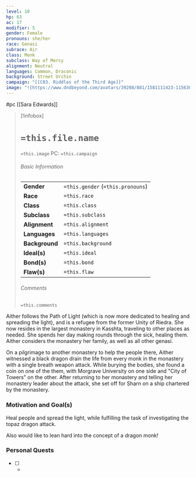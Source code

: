 ```yaml
---
level: 10
hp: 63
ac: 17
modifier: 5
gender: Female
pronouns: she/her
race: Genasi
subrace: Air
class: Monk
subclass: Way of Mercy
alignment: Neutral
languages: Common, Draconic
background: Street Urchin
campaign: "[[C03. Riddles of the Third Age]]"
image: "![https://www.dndbeyond.com/avatars/39208/881/1581111423-115630616.jpeg|250](https://www.dndbeyond.com/avatars/39208/881/1581111423-115630616.jpeg)"
---
```

 #pc [[Sara Edwards]]

> [!infobox]
> # `=this.file.name`
> `=this.image`
> PC: `=this.campaign`
> ###### Basic Information
> |  |  |
> | ---- | ---- |
> | **Gender** | `=this.gender` (`=this.pronouns`) |
> | **Race** | `=this.race` |
> | **Class** | `=this.class` |
> | **Subclass** | `=this.subclass` |
> | **Alignment** | `=this.alignment` |
> | **Languages** | `=this.languages` |
> | **Background** | `=this.background` |
> | **Ideal(s)** | `=this.ideal` |
> | **Bond(s)** | `=this.bond` |
> | **Flaw(s)** | `=this.flaw` |
> ###### Comments
> `=this.comments`

Aither follows the Path of Light (which is now more dedicated to healing and spreading the light), and is a refugee from the former Unity of Riedra. She now resides in the largest monastery in Kasshta, traveling to other places as needed. She spends her day making rounds through the sick, healing them. Aither considers the monastery her family, as well as all other genasi.

On a pilgrimage to another monastery to help the people there, Aither witnessed a black dragon drain the life from every monk in the monastery with a single breath weapon attack. While burying the bodies, she found a coin on one of the them, with Morgrave University on one side and "City of Towers" on the other. After returning to her monastery and telling her monastery leader about the attack, she set off for Sharn on a ship chartered by the monastery.

### Motivation and Goal(s)

Heal people and spread the light, while fulfilling the task of investigating the topaz dragon attack.

Also would like to lean hard into the concept of a dragon monk!

### Personal Quests

 - [ ]  -

